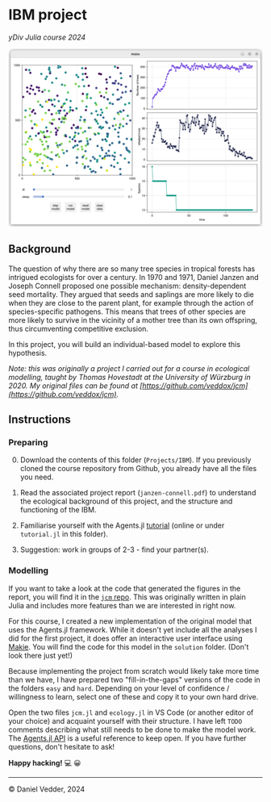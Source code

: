 # IBM project

*yDiv Julia course 2024*

![Janzen-Connell IBM](janzen-connell-model.png)

## Background

The question of why there are so many tree species in tropical forests has intrigued ecologists
for over a century. In 1970 and 1971, Daniel Janzen and Joseph Connell proposed one possible 
mechanism: density-dependent seed mortality. They argued that seeds and saplings are more likely 
to die when they are close to the parent plant, for example through the action of species-specific
pathogens. This means that trees of other species are more likely to survive in the vicinity of a
mother tree than its own offspring, thus circumventing competitive exclusion.

In this project, you will build an individual-based model to explore this hypothesis.

*Note: this was originally a project I carried out for a course in ecological modelling,
taught by Thomas Hovestadt at the University of Würzburg in 2020. My original files can be
found at [https://github.com/veddox/jcm](https://github.com/veddox/jcm).*

## Instructions

### Preparing

0. Download the contents of this folder (`Projects/IBM`). If you previously cloned the
   course repository from Github, you already have all the files you need.

1. Read the associated project report (`janzen-connell.pdf`) to understand the ecological
   background of this project, and the structure and functioning of the IBM.

2. Familiarise yourself with the Agents.jl 
   [tutorial](https://juliadynamics.github.io/Agents.jl/stable/tutorial/) (online or under
   `tutorial.jl` in this folder).

3. Suggestion: work in groups of 2-3 - find your partner(s).


### Modelling

If you want to take a look at the code that generated the figures in the report, you will
find it in the [`jcm` repo](https://github.com/veddox/jcm). This was originally written in
plain Julia and includes more features than we are interested in right now.

For this course, I created a new implementation of the original model that uses the Agents.jl
framework. While it doesn't yet include all the analyses I did for the first project, it
does offer an interactive user interface using [Makie](https://docs.makie.org/stable/). You
will find the code for this model in the `solution` folder. (Don't look there just yet!)

Because implementing the project from scratch would likely take more time than we have, 
I have prepared two "fill-in-the-gaps" versions of the code in the folders `easy` and `hard`.
Depending on your level of confidence / willingness to learn, select one of these and copy
it to your own hard drive.

Open the two files `jcm.jl` and `ecology.jl` in VS Code (or another editor of your choice)
and acquaint yourself with their structure. I have left `TODO` comments describing what
still needs to be done to make the model work. The 
[Agents.jl API](https://juliadynamics.github.io/Agents.jl/stable/api/) is a useful reference
to keep open. If you have further questions, don't hesitate to ask!

**Happy hacking!** :computer: :grinning:

---

&copy; Daniel Vedder, 2024
